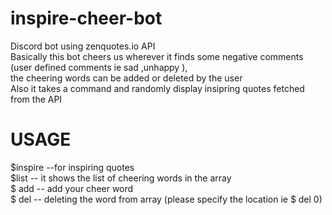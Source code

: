 # inspire-cheer-bot
Discord bot using zenquotes.io API<br/> 
Basically this bot cheers us wherever it finds some negative comments (user defined comments ie sad ,unhappy ),<br/>
the cheering words can be added or deleted by the user<br/>
Also it takes a command and randomly display insipring quotes fetched from the API<br/>


# USAGE <br/>
$inspire --for inspiring quotes<br/>
$list   -- it shows the list of cheering words in the array<br/>
$ add    -- add your cheer word<br/>
$ del    -- deleting the word from array (please specify the location ie $ del 0)<br/>




